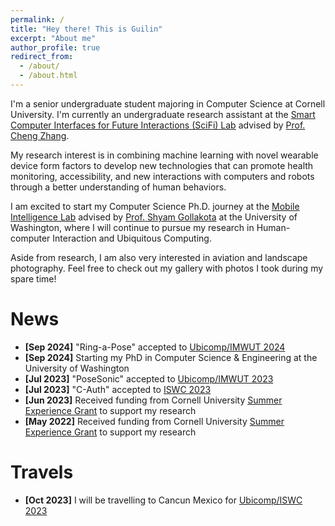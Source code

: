 ```yaml
---
permalink: /
title: "Hey there! This is Guilin"
excerpt: "About me"
author_profile: true
redirect_from: 
  - /about/
  - /about.html
---
```


I'm a senior undergraduate student majoring in Computer Science at Cornell University. I'm currently an undergraduate research assistant at the [Smart Computer Interfaces for Future Interactions (SciFi) Lab](https://www.scifilab.org/) advised by [Prof. Cheng Zhang](http://www.czhang.org/).

My research interest is in combining machine learning with novel wearable device form factors to develop new technologies that can promote health monitoring, accessibility, and new interactions with computers and robots through a better understanding of human behaviors.

I am excited to start my Computer Science Ph.D. journey at the [Mobile Intelligence Lab](https://netlab.cs.washington.edu/) advised by [Prof. Shyam Gollakota](https://homes.cs.washington.edu/~gshyam/) at the University of Washington, where I will continue to pursue my research in Human-computer Interaction and Ubiquitous Computing.

Aside from research, I am also very interested in aviation and landscape photography. Feel free to check out my gallery with photos I took during my spare time!

News
======
- **[Sep 2024]** "Ring-a-Pose" accepted to [Ubicomp/IMWUT 2024](https://www.ubicomp.org/ubicomp-iswc-2024/)
- **[Sep 2024]** Starting my PhD in Computer Science & Engineering at the University of Washington
- **[Jul 2023]** "PoseSonic" accepted to [Ubicomp/IMWUT 2023](https://www.ubicomp.org/ubicomp-iswc-2023/)
- **[Jul 2023]** "C-Auth" accepted to [ISWC 2023](https://www.ubicomp.org/ubicomp-iswc-2023/)
- **[Jun 2023]** Received funding from Cornell University [Summer Experience Grant](https://as.cornell.edu/careers/summer-experience-grant-funding) to support my research
- **[May 2022]** Received funding from Cornell University [Summer Experience Grant](https://as.cornell.edu/careers/summer-experience-grant-funding) to support my research

Travels
======
- **[Oct 2023]** I will be travelling to Cancun Mexico for [Ubicomp/ISWC 2023](https://www.ubicomp.org/ubicomp-iswc-2023/)